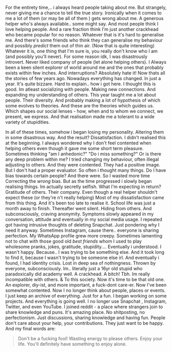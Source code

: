 For the entirety time,.. i always heard people taking about me. But strangely, never giving me a chance to tell the true story.
Ironically when it comes to me a lot of them  (or may be all of them ) gets wrong about me.
A generous helper who's always available.. some might say. And most people think I love helping people. And a rare fraction think I'm just another crackhead who became popular for no reason. Whatever that is it's hard to generalise me.
And there's some friends who think they can generalise my behaviour and possibly _predict_ them out of thin air. (Now that is quite interesting)
Whatever it is, one thing that I'm sure is, you really don't know who I am (and possibly you'll never). For some reason idk, I was disastrously introvert. Never liked company of people (let alone helping others). I Always been a keen silent explorer of world around me and the ones that probably exists within few inches.
And interruptions? Absolutely hate it!
Now thats all the stories of few years ago. Nowadays everything has changed. In just a year. It's quite bizzare. Hard to explain.. how i got here. 
I thought this is good. Im atleast socializing with people. Making new connections. And expanding my understanding of others. This year taught me a lot about people. Their diversity. And probably making a lot of  hypothesis of which some evolves to theories. And these are the theories which guides us. Which shapes our social lenses - how, when and to whom we connect, we present, we express. 
And that realisation made me a tolerant to a wide variety of stupidities. 

In all of these times, somehow i began losing my personality. Altering them in some disastrous way. And the result? Dissatisfaction. 
I didn't realised this at the beginning. I always wondered why I don't feel contented when helping others even though it gave me some short term pleasure. Sometimes thinking "am I anhedonic?" "Do i miss something?" Or is there any deep problem within me?
I tried changing my behaviour, often illegal adjusting to others. And they were contented. They had a positive image. But I don't had a proper evaluator. So often i thought many things. Do I have bias towards certain people? And there were. So I wasted more time Correcting the _wrong_ bias. 
But as the time progressed i slowly began realising things.
Im actually secretly selfish. What I'm expecting in return? Gratitude of others. Their company. Even though a real helper shouldn't expect these (or they're n't really helping)
Most of my dissatisfaction came from this thing.
And it's been too late to realise it. School life was just a month away to finish. Thereafter went silent. Hiding from others. And subconsciously, craving anonymity. 
Symptoms slowly appeared in my conversation, attitude and eventually in my social media usage. I repeated got having intrusive thoughts of deleting Snapchat. Just pondering why I need it anyway. Sometimes Instagram, cause there.. everyone is sharing perfection.
My WhatsApp profile grew more creepy. 
Sometimes lamenting not to chat with those good old _best friends_ whom I used to play wholesome pranks, jokes, gratitude, stupidity....
Eventually i understood. I wasn't happy. Because.. I was trying to be something else. And it took long to find it, because I wasn't trying to be someone else irl.
And eventually i found, I had identity crisis.
Lost in deep sea of nothingness. Thrown by everyone, subconsciously.
Im.. literally just a 16yr old stupid who paradoxically did academy well. A crackhead. A bitch! Tbh. Im really incompatible with others. & To this society. 
Now it's time to be that old one. An explorer, diy-ist, and more important, a fuck-dont care-er.  Now I've been somewhat contented. Now I no longer think about people, places or events. I just keep an archive of everything. Just for a fun. I began working on some projects. And everything is going well. I no longer use Snapchat , Instagram, Twitter, and even YouTube. I joined reddit - a place where strangers join to share knowledge and puns. It's amazing place. No shitposting, no perfectionism. Just discussions, sharing knowledge and having fun.
People don't care about your help, your contributions. They just want to be happy. And my final words are:
> Don't be a fucking fool! Wasting energy to please others. Enjoy your life. You'll definitely have something to enjoy alone.
